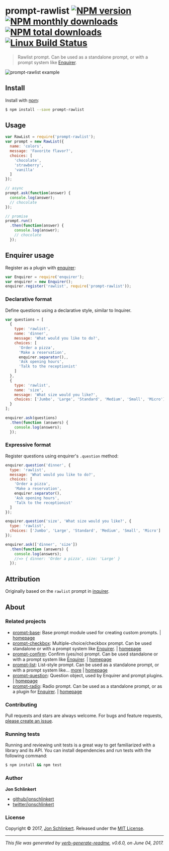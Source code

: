 # prompt-rawlist [![NPM version](https://img.shields.io/npm/v/prompt-rawlist.svg?style=flat)](https://www.npmjs.com/package/prompt-rawlist) [![NPM monthly downloads](https://img.shields.io/npm/dm/prompt-rawlist.svg?style=flat)](https://npmjs.org/package/prompt-rawlist) [![NPM total downloads](https://img.shields.io/npm/dt/prompt-rawlist.svg?style=flat)](https://npmjs.org/package/prompt-rawlist) [![Linux Build Status](https://img.shields.io/travis/enquirer/prompt-rawlist.svg?style=flat&label=Travis)](https://travis-ci.org/enquirer/prompt-rawlist)

> Rawlist prompt. Can be used as a standalone prompt, or with a prompt system like [Enquirer](http://enquirer.io).

![prompt-rawlist example](https://raw.githubusercontent.com/enquirer/prompt-rawlist/master/docs/example.gif)

## Install

Install with [npm](https://www.npmjs.com/):

```sh
$ npm install --save prompt-rawlist
```

## Usage

```js
var RawList = require('prompt-rawlist');
var prompt = new RawList({
  name: 'colors',
  message: 'Favorite flavor?',
  choices: [
    'chocolate',
    'strawberry',
    'vanilla'
  ]
});

// async
prompt.ask(function(answer) {
  console.log(answer);
  // chocolate
});

// promise
prompt.run()
  .then(function(answer) {
    console.log(answer);
    // chocolate
  });
```

## Enquirer usage

Register as a plugin with [enquirer](http://enquirer.io):

```js
var Enquirer = require('enquirer');
var enquirer = new Enquirer();
enquirer.register('rawlist', require('prompt-rawlist'));
```

### Declarative format

Define questions using a declarative style, similar to Inquirer.

```js
var questions = [
  {
    type: 'rawlist',
    name: 'dinner',
    message: 'What would you like to do?',
    choices: [
      'Order a pizza',
      'Make a reservation',
      enquirer.separator(),,
      'Ask opening hours',
      'Talk to the receptionist'
    ]
  },
  {
    type: 'rawlist',
    name: 'size',
    message: 'What size would you like?',
    choices: ['Jumbo', 'Large', 'Standard', 'Medium', 'Small', 'Micro']
  }
];

enquirer.ask(questions)
  .then(function (answers) {
    console.log(answers);
  });
```

### Expressive format

Register questions using enquirer's `.question` method:

```js
enquirer.question('dinner', {
  type: 'rawlist',
  message: 'What would you like to do?',
  choices: [
    'Order a pizza',
    'Make a reservation',
    enquirer.separator(),
    'Ask opening hours',
    'Talk to the receptionist'
  ]
});

enquirer.question('size', 'What size would you like?', {
  type: 'rawlist',
  choices: ['Jumbo', 'Large', 'Standard', 'Medium', 'Small', 'Micro']
});

enquirer.ask(['dinner', 'size'])
  .then(function (answers) {
    console.log(answers);
    //=> { dinner: 'Order a pizza', size: 'Large' }
  });
```

## Attribution

Originally based on the `rawlist` prompt in [inquirer](https://github.com/sboudrias/Inquirer.js).

## About

### Related projects

* [prompt-base](https://www.npmjs.com/package/prompt-base): Base prompt module used for creating custom prompts. | [homepage](https://github.com/enquirer/prompt-base "Base prompt module used for creating custom prompts.")
* [prompt-checkbox](https://www.npmjs.com/package/prompt-checkbox): Multiple-choice/checkbox prompt. Can be used standalone or with a prompt system like [Enquirer](http://enquirer.io). | [homepage](https://github.com/enquirer/prompt-checkbox "Multiple-choice/checkbox prompt. Can be used standalone or with a prompt system like [Enquirer].")
* [prompt-confirm](https://www.npmjs.com/package/prompt-confirm): Confirm (yes/no) prompt. Can be used standalone or with a prompt system like [Enquirer](http://enquirer.io). | [homepage](https://github.com/enquirer/prompt-confirm "Confirm (yes/no) prompt. Can be used standalone or with a prompt system like [Enquirer].")
* [prompt-list](https://www.npmjs.com/package/prompt-list): List-style prompt. Can be used as a standalone prompt, or with a prompt system like… [more](https://github.com/enquirer/prompt-list) | [homepage](https://github.com/enquirer/prompt-list "List-style prompt. Can be used as a standalone prompt, or with a prompt system like [enquirer].")
* [prompt-question](https://www.npmjs.com/package/prompt-question): Question object, used by Enquirer and prompt plugins. | [homepage](https://github.com/enquirer/prompt-question "Question object, used by Enquirer and prompt plugins.")
* [prompt-radio](https://www.npmjs.com/package/prompt-radio): Radio prompt. Can be used as a standalone prompt, or as a plugin for [Enquirer](http://enquirer.io). | [homepage](https://github.com/enquirer/prompt-radio "Radio prompt. Can be used as a standalone prompt, or as a plugin for [Enquirer].")

### Contributing

Pull requests and stars are always welcome. For bugs and feature requests, [please create an issue](../../issues/new).

### Running tests

Running and reviewing unit tests is a great way to get familiarized with a library and its API. You can install dependencies and run tests with the following command:

```sh
$ npm install && npm test
```

### Author

**Jon Schlinkert**

* [github/jonschlinkert](https://github.com/jonschlinkert)
* [twitter/jonschlinkert](https://twitter.com/jonschlinkert)

### License

Copyright © 2017, [Jon Schlinkert](https://github.com/jonschlinkert).
Released under the [MIT License](LICENSE).

***

_This file was generated by [verb-generate-readme](https://github.com/verbose/verb-generate-readme), v0.6.0, on June 04, 2017._
